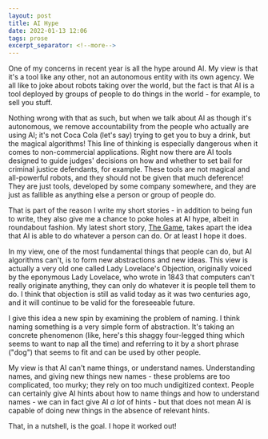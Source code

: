 ```yaml
---
layout: post
title: AI Hype
date: 2022-01-13 12:06
tags: prose
excerpt_separator: <!--more-->
---
```


One of my concerns in recent year is all the hype around AI. My view is that it's a tool like any other, not an autonomous entity with its own agency. We all like to joke about robots taking over the world, but the fact is that AI is a tool deployed by groups of people to do things in the world - for example, to sell you stuff.

<!--more-->

Nothing wrong with that as such, but when we talk about AI as though it's autonomous, we remove accountability from the people who actually are using AI; it's not Coca Cola (let's say) trying to get you to buy a drink, but the magical algorithms! This line of thinking is especially dangerous when it comes to non-commercial applications. Right now there are AI tools designed to guide judges' decisions on how and whether to set bail for criminal justice defendants, for example. These tools are not magical and all-powerful robots, and they should not be given that much deference! They are just tools, developed by some company somewhere, and they are just as fallible as anything else a person or group of people do.

That is part of the reason I write my short stories - in addition to being fun to write, they also give me a chance to poke holes at AI hype, albeit in roundabout fashion. My latest short story, [The Game](https://www.amazon.com/Game-Shai-Sachs-ebook/dp/B09PH61G4C), takes apart the idea that AI is able to do whatever a person can do. Or at least I hope it does.

In my view, one of the most fundamental things that people can do, but AI algorithms can't, is to form new abstractions and new ideas. This view is actually a very old one called Lady Lovelace's Objection, originally voiced by the eponymous Lady Lovelace, who wrote in 1843 that computers can't really originate anything, they can only do whatever it is people tell them to do. I think that objection is still as valid today as it was two centuries ago, and it will continue to be valid for the foreseeable future.

I give this idea a new spin by examining the problem of naming. I think naming something is a very simple form of abstraction. It's taking an concrete phenomenon (like, here's this shaggy four-legged thing which seems to want to nap all the time) and referring to it by a short phrase ("dog") that seems to fit and can be used by other people.

My view is that AI can't name things, or understand names. Understanding names, and giving new things new names - these problems are too complicated, too murky; they rely on too much undigitized context. People can certainly give AI hints about how to name things and how to understand names - we can in fact give AI *a lot* of hints - but that does not mean AI is capable of doing new things in the absence of relevant hints.

That, in a nutshell, is the goal. I hope it worked out!
